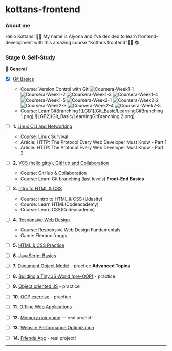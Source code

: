 # kottans-frontend
### About me
Hello Kottans! :raising_hand_woman: My name is Alyona and I've decided to learn frontend-development with this amazing course "Kottans frontend":woman_technologist: :books:

### Stage 0. Self-Study

:pushpin: __General__

- [x] [Git Basics](#git-basics)
    - Course: Version Control with Git
![Coursera-Week1-1](Git_Basic/Coursera_Week1_1.png)
![Coursera-Week1-2](Git_Basic/Coursera_Week1_2.png)
![Coursera-Week1-3](Git_Basic/Coursera_Week1_3.png)
![Coursera-Week1-4](Git_Basic/Coursera_Week1_4.png)
![Coursera-Week1-5](Git_Basic/Coursera_Week1_5.png)
![Coursera-Week2-1](Git_Basic/Coursera_Week2_1.png)
![Coursera-Week2-2](Git_Basic/Coursera_Week2_2.png)
![Coursera-Week2-3](Git_Basic/Coursera_Week2_3.png)
![Coursera-Week2-4](Git_Basic/Coursera_Week2_4.png)
![Coursera-Week2-5](Git_Basic/Coursera_Week2_5.png)
  - Course: LearnGitBranching
![LGB1](Git_Basic/LearningGitBranching 1.png)
![LGB2](Git_Basic/LearningGitBranching 2.png)

- [ ] **1.** [Linux CLI and Networking](#linux-cli-and-http)
    - Course: Linux Survival
    - Article: HTTP: The Protocol Every Web Developer Must Know - Part 1
    - Article: HTTP: The Protocol Every Web Developer Must Know - Part 2
- [ ] **2.** [VCS (hello gitty), GitHub and Collaboration](#git-collaboration)
    - Course: GitHub & Collaboration
    - Course: Learn Git branching (last levels)
**Front-End Basics**
- [ ] **3.** [Intro to HTML & CSS](#intro-to-html-and-css)
    - Course: Intro to HTML & CSS (Udasity)
    - Course: Learn HTML(Codeacademy)
    - Course: Learn CSS(Codeacademy)
- [ ] **4.** [Responsive Web Design](#responsive-web-design)
    - Course: Responsive Web Design Fundamentals
    - Game: Flexbox froggy
- [ ] **5.** [HTML & CSS Practice]()
- [ ] **6.** [JavaScript Basics]()
- [ ] **7.** [Document Object Model]() - practice
**Advanced Topics**
- [ ] **8.** [Building a Tiny JS World (pre-OOP)]() - practice
- [ ] **9.** [Object oriented JS]() - practice
- [ ] **10.** [OOP exercise]() - practice
- [ ] **11.** [Offline Web Applications]()
- [ ] **12.** [Memory pair game]() — real project!
- [ ] **13.** [Website Performance Optimization]()
- [ ] **14.** [Friends App]() - real project!
---

